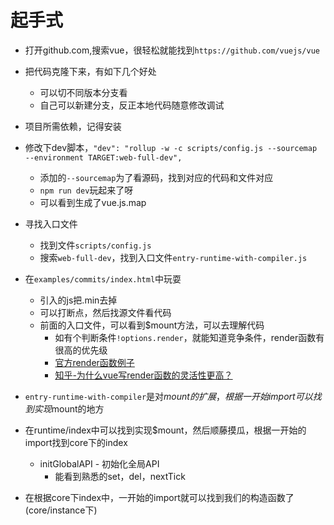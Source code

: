 # 起手式

* 打开github.com,搜索vue，很轻松就能找到`https://github.com/vuejs/vue`
* 把代码克隆下来，有如下几个好处
  * 可以切不同版本分支看
  * 自己可以新建分支，反正本地代码随意修改调试
* 项目所需依赖，记得安装  
* 修改下dev脚本，`"dev": "rollup -w -c scripts/config.js --sourcemap --environment TARGET:web-full-dev",` 
  * 添加的`--sourcemap`为了看源码，找到对应的代码和文件对应
  * `npm run dev`玩起来了呀
  * 可以看到生成了vue.js.map
* 寻找入口文件  
  * 找到文件`scripts/config.js`
  * 搜索`web-full-dev`，找到入口文件`entry-runtime-with-compiler.js`
* 在`examples/commits/index.html`中玩耍
  * 引入的js把.min去掉
  * 可以打断点，然后找源文件看代码
  * 前面的入口文件，可以看到$mount方法，可以去理解代码
    * 如有个判断条件`!options.render`，就能知道竞争条件，render函数有很高的优先级
    * [官方render函数例子](https://cn.vuejs.org/v2/guide/render-function.html#使用-JavaScript-代替模板功能)
    * [知乎-为什么vue写render函数的灵活性更高？](https://www.zhihu.com/question/406354817)
* `entry-runtime-with-compiler`是对$mount的扩展，根据一开始import可以找到实现$mount的地方
* 在runtime/index中可以找到实现$mount，然后顺藤摸瓜，根据一开始的import找到core下的index
  * initGlobalAPI - 初始化全局API
    * 能看到熟悉的set，del，nextTick

* 在根据core下index中，一开始的import就可以找到我们的构造函数了(core/instance下)   